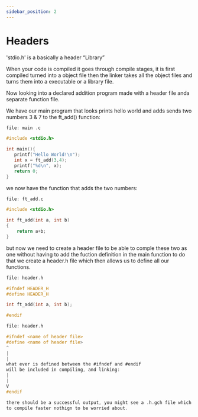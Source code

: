 ```yaml
---
sidebar_position: 2
---
```



# Headers

'stdio.h' is a basically a header “Library”

When your code is compiled it goes through compile stages, it is first 
compiled turned into a object file then the linker takes all the object 
files and turns them into a executable or a library file. 

Now looking into a declared addition program made with a 
header file anda separate function file. 

We have our main program that looks prints hello world 
and adds sends two numbers 3 & 7 to the ft_add() function:

```c
file: main .c

#include <stdio.h>

int main(){
   printf("Hello World!\n");
   int x = ft_add(3,4);
   printf("%d\n", x);
   return 0;
}
```
we now have the function that adds the two numbers:

```c
file: ft_add.c

#include <stdio.h>

int ft_add(int a, int b)
{
	return a+b;
}
```

but now we need to create a header file to be able to comple 
these two as one without having to add the fuction definition in 
the main function to do that we create a header.h file which then 
allows us to define all our functions. 

```c
file: header.h

#ifndef HEADER_H
#define HEADER_H

int ft_add(int a, int b);

#endif
```
```c
file: header.h

#ifndef <name of header file>
#define <name of header file>
^
|
|
what ever is defined between the #ifndef and #endif 
will be included in compiling, and linking:
|
|
V
#endif

there should be a successful output, you might see a .h.gch file which enables gcc 
to compile faster nothign to be worried about. 

```
